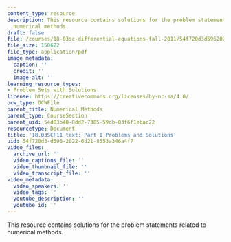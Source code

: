 ```yaml
---
content_type: resource
description: This resource contains solutions for the problem statements related to
  numerical methods.
draft: false
file: /courses/18-03sc-differential-equations-fall-2011/54f720d3d59620226d218553a346a4f7_MIT18_03SCF11_ps1_s3s.pdf
file_size: 150622
file_type: application/pdf
image_metadata:
  caption: ''
  credit: ''
  image-alt: ''
learning_resource_types:
- Problem Sets with Solutions
license: https://creativecommons.org/licenses/by-nc-sa/4.0/
ocw_type: OCWFile
parent_title: Numerical Methods
parent_type: CourseSection
parent_uid: 54d03b40-8dd2-7385-59db-03f6f1ebac22
resourcetype: Document
title: '18.03SCF11 text: Part I Problems and Solutions'
uid: 54f720d3-d596-2022-6d21-8553a346a4f7
video_files:
  archive_url: ''
  video_captions_file: ''
  video_thumbnail_file: ''
  video_transcript_file: ''
video_metadata:
  video_speakers: ''
  video_tags: ''
  youtube_description: ''
  youtube_id: ''
---
```

This resource contains solutions for the problem statements related to numerical methods.